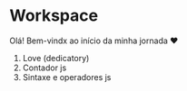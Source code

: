 # Workspace

Olá! Bem-vindx ao início da minha jornada ❤

1. Love (dedicatory)
2. Contador js
3. Sintaxe e operadores js
